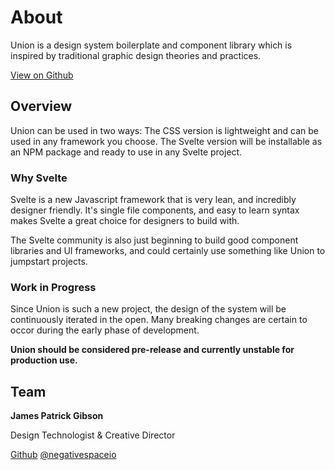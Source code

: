 <script>
  import { Stack, Text } from "../src/components/index.js";
</script>

# About

Union is a design system boilerplate and component library which is inspired by traditional graphic design theories and practices.

[View on Github](https://github.com/jamespatrickgibson/union)

## Overview

Union can be used in two ways: The CSS version is lightweight and can be
used in any framework you choose. The Svelte version will be installable
as an NPM package and ready to use in any Svelte project.

### Why Svelte

Svelte is a new Javascript framework that is very lean, and incredibly
designer friendly. It's single file components, and easy to learn syntax
makes Svelte a great choice for designers to build with.

The Svelte community is also just beginning to build good component
libraries and UI frameworks, and could certainly use something like Union
to jumpstart projects.

### Work in Progress

Since Union is such a new project, the design of the system will be
continuously iterated in the open. Many breaking changes are certain to occor
during the early phase of development.

**Union should be considered pre-release and currently unstable for production
use.**

## Team

**James Patrick Gibson**

Design Technologist & Creative Director

[Github](https://github.com/jamespatrickgibson) [@negativespaceio](https://twitter.com/negativespaceio)
